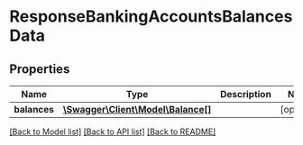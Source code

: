 # ResponseBankingAccountsBalancesData

## Properties
Name | Type | Description | Notes
------------ | ------------- | ------------- | -------------
**balances** | [**\Swagger\Client\Model\Balance[]**](Balance.md) |  | [optional] 

[[Back to Model list]](../README.md#documentation-for-models) [[Back to API list]](../README.md#documentation-for-api-endpoints) [[Back to README]](../README.md)

